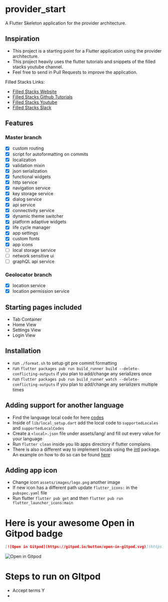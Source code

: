 # provider_start

A Flutter Skeleton application for the provider architecture.

## Inspiration

- This project is a starting point for a Flutter application using the provider architecture.
- This project heavily uses the flutter tutorials and snippets of the filled stacks youtube channel.
- Feel free to send in Pull Requests to improve the application.

Filled Stacks Links:

- [Filled Stacks Website](https://www.filledstacks.com/)
- [Filled Stacks Github Tutorials](https://github.com/FilledStacks/flutter-tutorials)
- [Filled Stacks Youtube](https://www.youtube.com/channel/UC2d0BYlqQCdF9lJfydl_02Q)
- [Filled Stacks Slack](https://filledstacks.slack.com/join/shared_invite/enQtNjY0NTQ3MTYwMzEwLTJjZmU0ODRhOTA5ZGE3MTUxOTUzODdlNzFjMDg0ZGU4ZDQzMzVlMDQ0MzYxZWNhOWViOGI1NjZiZDE1YTQ3NGM)

## Features

### Master branch

- [x] custom routing
- [x] script for autoformatting on commits
- [x] localization
- [x] validation mixin
- [x] json serialization
- [x] functional widgets
- [x] http service
- [x] navigation service
- [x] key storage service
- [x] dialog service
- [x] api service
- [x] connectivity service
- [x] dynamic theme switcher
- [x] platform adaptive widgets
- [x] life cycle manager
- [x] app settings
- [x] custom fonts
- [x] app icons
- [ ] local storage service
- [ ] network sensitive ui
- [ ] graphQL api service

### Geolocator branch

- [x] location service
- [x] location permission service

## Starting pages included

- Tab Container
- Home View
- Settings View
- Login View

## Installation

- run `./format.sh` to setup git pre commit formatting
- run `flutter packages pub run build_runner build --delete-conflicting-outputs` if you plan to add/change any serializers once
- run `flutter packages pub run build_runner watch --delete-conflicting-outputs` if you plan to add/change any serializers multiple times

## Adding support for another language

- Find the language local code for here [codes](https://en.wikipedia.org/wiki/List_of_ISO_639-1_codes)
- Inside of `lib/local_setup.dart` add the local code to `supportedLocales` and `supportedLocalCodes`
- Create a `<local>.json` file under assets/lang/ and fill out every value for your language
- Run `flutter clean` inside you lib apps directory if flutter complains
- There is also a different way to implement locals using the [intl](https://pub.dev/packages/intl) package. An example on how to do so can be found [here](https://github.com/flutter/website/tree/master/examples/internationalization/intl_example)

## Adding app icon

- Change icon `assets/images/logo.png` another image
- If new icon has a different path update `flutter_icons:` in the `pubspec.yaml` file
- Run flutter `flutter pub get` and then `flutter pub run flutter_launcher_icons:main`


# Here is your awesome Open in Gitpod badge

```md
[![Open in Gitpod](https://gitpod.io/button/open-in-gitpod.svg)](https://gitpod.io/#https://github.com/servplatformprovider_architecture)
```

![Open in Gitpod](https://gitpod.io/button/open-in-gitpod.svg)

# Steps to run on GItpod
- Accept terms Y
- 

